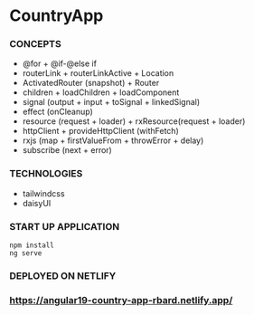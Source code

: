# CountryApp

### CONCEPTS
* @for + @if-@else if
* routerLink + routerLinkActive + Location
* ActivatedRouter (snapshot) + Router
* children + loadChildren + loadComponent
* signal (output + input + toSignal + linkedSignal)
* effect (onCleanup)
* resource (request + loader) + rxResource(request + loader)
* httpClient + provideHttpClient (withFetch)
* rxjs (map + firstValueFrom + throwError + delay)
* subscribe (next + error)

### TECHNOLOGIES
* tailwindcss
* daisyUI

### START UP APPLICATION
```
npm install
ng serve
```

### DEPLOYED ON NETLIFY
### https://angular19-country-app-rbard.netlify.app/

